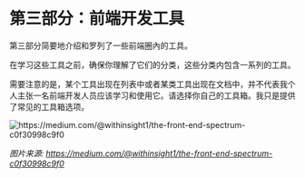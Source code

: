 # 第三部分：前端开发工具

第三部分简要地介绍和罗列了一些前端圈內的工具。

在学习这些工具之前，确保你理解了它们的分类，这些分类内包含一系列的工具。

需要注意的是，某个工具出现在列表中或者某类工具出现在文档中，并不代表我个人主张一名前端开发人员应该学习和使用它。请选择你自己的工具箱。我只是提供了常见的工具箱选项。

![](images/spectrum.png "https://medium.com/@withinsight1/the-front-end-spectrum-c0f30998c9f0")

<cite>图片来源: <a href="https://medium.com/@withinsight1/the-front-end-spectrum-c0f30998c9f0">https://medium.com/@withinsight1/the-front-end-spectrum-c0f30998c9f0</a></cite>



